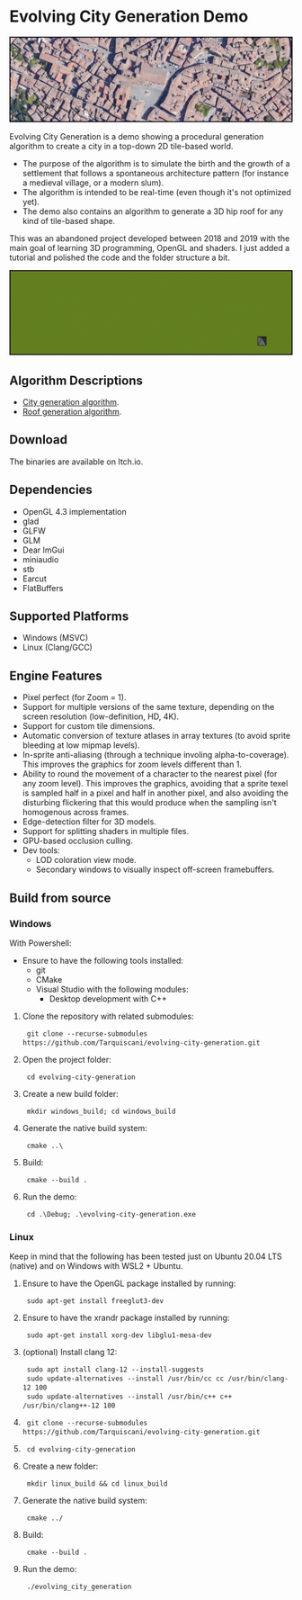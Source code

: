 Evolving City Generation Demo
=====

![Medieval Town](doc/images/medieval_town.png)

Evolving City Generation is a demo showing a procedural generation algorithm to create a city in a top-down 2D tile-based world. 
* The purpose of the algorithm is to simulate the birth and the growth of a settlement that follows a spontaneous architecture pattern (for instance a medieval village, or a modern slum).
* The algorithm is intended to be real-time (even though it's not optimized yet).
* The demo also contains an algorithm to generate a 3D hip roof for any kind of tile-based shape.

This was an abandoned project developed between 2018 and 2019 with the main goal of learning 3D programming, OpenGL and shaders. I just added a tutorial and polished the code and the folder structure a bit.


![Evolving City Generation](doc/images/evolving-city-generation.gif)

## Algorithm Descriptions
* [City generation algorithm](doc/city_generation_algorithm/city_generation_algorithm.md).
* [Roof generation algorithm](doc/roof_generation_algorithm/roof_generation_algorithm.md).

## Download
The binaries are available on Itch.io.

## Dependencies
* OpenGL 4.3 implementation
* glad
* GLFW
* GLM
* Dear ImGui
* miniaudio
* stb
* Earcut
* FlatBuffers

## Supported Platforms
* Windows (MSVC)
* Linux (Clang/GCC)

## Engine Features
* Pixel perfect (for Zoom = 1).
* Support for multiple versions of the same texture, depending on the screen resolution (low-definition, HD, 4K).
* Support for custom tile dimensions.
* Automatic conversion of texture atlases in array textures (to avoid sprite bleeding at low mipmap levels).
* In-sprite anti-aliasing (through a technique involing alpha-to-coverage). This improves the graphics for zoom levels different than 1.
* Ability to round the movement of a character to the nearest pixel (for any zoom level). This improves the graphics, avoiding that a sprite texel is sampled half in a pixel and half in another pixel, and also avoiding the disturbing flickering that this would produce when the sampling isn't homogenous across frames.
* Edge-detection filter for 3D models.
* Support for splitting shaders in multiple files.
* GPU-based occlusion culling.
* Dev tools:
  * LOD coloration view mode.
  * Secondary windows to visually inspect off-screen framebuffers.

## Build from source

### Windows

With Powershell:

* Ensure to have the following tools installed:
  * git
  * CMake
  * Visual Studio with the following modules:
    * Desktop development with C++
        
1. Clone the repository with related submodules:

        git clone --recurse-submodules https://github.com/Tarquiscani/evolving-city-generation.git

2. Open the project folder: 

        cd evolving-city-generation

3. Create a new build folder:

        mkdir windows_build; cd windows_build

4. Generate the native build system:

        cmake ..\

5. Build:

        cmake --build .

6. Run the demo:

        cd .\Debug; .\evolving-city-generation.exe

### Linux

Keep in mind that the following has been tested just on Ubuntu 20.04 LTS (native) and on Windows with WSL2 + Ubuntu.

1. Ensure to have the OpenGL package installed by running:

        sudo apt-get install freeglut3-dev

2. Ensure to have the xrandr package installed by running:

        sudo apt-get install xorg-dev libglu1-mesa-dev

3. (optional) Install clang 12:

        sudo apt install clang-12 --install-suggests
        sudo update-alternatives --install /usr/bin/cc cc /usr/bin/clang-12 100
        sudo update-alternatives --install /usr/bin/c++ c++ /usr/bin/clang++-12 100

4.      git clone --recurse-submodules https://github.com/Tarquiscani/evolving-city-generation.git 

5.      cd evolving-city-generation

6. Create a new folder:

        mkdir linux_build && cd linux_build

7. Generate the native build system:

        cmake ../

8. Build:

        cmake --build .

9. Run the demo:

        ./evolving_city_generation